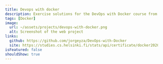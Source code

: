```yaml
---
title: Devops with docker
description: Exercise solutions for the DevOps with Docker course from the University of Helsinki.
tags: [Docker]
image:
  url: ~/assets/projects/devops-with-docker.png
  alt: Screenshot of the web project
links:
  github: https://github.com/jorgeyza/DevOps-with-Docker
  site: https://studies.cs.helsinki.fi/stats/api/certificate/docker2020/en/92d38e1215d2edc1d772e73f5055a39a
isFeatured: false
shouldShow: true
---
```

